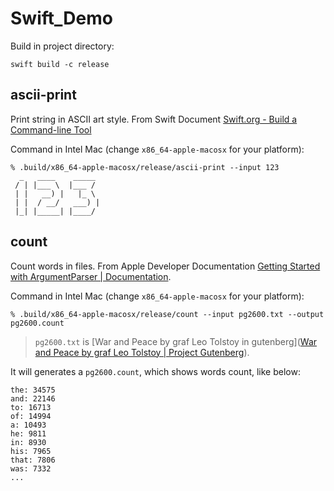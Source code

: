 # Swift_Demo

Build in project directory:

```
swift build -c release
```

## ascii-print

Print string in ASCII art style. From Swift Document [Swift.org - Build a Command-line Tool](https://www.swift.org/getting-started/cli-swiftpm/)



Command in Intel Mac (change `x86_64-apple-macosx` for your platform):

```
% .build/x86_64-apple-macosx/release/ascii-print --input 123
  _   ____    _____ 
 / | |___ \  |___ / 
 | |   __) |   |_ \ 
 | |  / __/   ___) |
 |_| |_____| |____/ 
```

## count

Count words in files. From Apple Developer Documentation [Getting Started with ArgumentParser | Documentation](https://apple.github.io/swift-argument-parser/documentation/argumentparser/gettingstarted#Adding-ArgumentParser-as-a-Dependency).



Command in Intel Mac (change `x86_64-apple-macosx` for your platform):

```
% .build/x86_64-apple-macosx/release/count --input pg2600.txt --output pg2600.count
```

> `pg2600.txt` is [War and Peace by graf Leo Tolstoy in gutenberg]([War and Peace by graf Leo Tolstoy | Project Gutenberg](https://www.gutenberg.org/ebooks/2600)).

It will generates a `pg2600.count`, which shows words count, like below:

```
the: 34575
and: 22146
to: 16713
of: 14994
a: 10493
he: 9811
in: 8930
his: 7965
that: 7806
was: 7332
...
```

